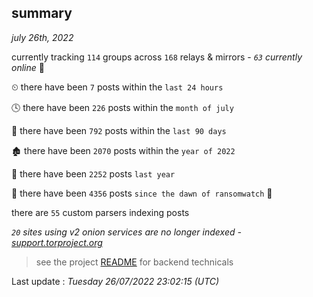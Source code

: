 
## summary
_july 26th, 2022_

currently tracking `114` groups across `168` relays & mirrors - _`63` currently online_ 📡

⏲ there have been `7` posts within the `last 24 hours`

🕓 there have been `226` posts within the `month of july`

📅 there have been `792` posts within the `last 90 days`

🏚 there have been `2070` posts within the `year of 2022`

🚀 there have been `2252` posts `last year`

🦕 there have been `4356` posts `since the dawn of ransomwatch` 🐣

there are `55` custom parsers indexing posts

_`20` sites using v2 onion services are no longer indexed - [support.torproject.org](https://support.torproject.org/onionservices/v2-deprecation/)_

> see the project [README](https://github.com/jmousqueton/ransomwatch#readme) for backend technicals



Last update : _Tuesday 26/07/2022 23:02:15 (UTC)_

